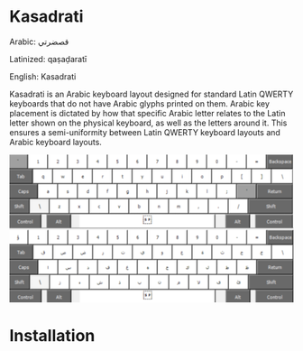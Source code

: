 # Kasadrati

Arabic: قصضرتي

Latinized: qaṣaḍaratī

English: Kasadrati


Kasadrati is an Arabic keyboard layout designed for standard Latin QWERTY keyboards that do not have Arabic glyphs printed on them. Arabic key placement is dictated by how that specific Arabic letter relates to the Latin letter shown on the physical keyboard, as well as the letters around it. This ensures a semi-uniformity between Latin QWERTY keyboard layouts and Arabic keyboard layouts.

![Kasadrati Reference Sheet](https://raw.githubusercontent.com/Mizosu97/Kasadrati/main/Kasadrati_Refsheet.png)

# Installation
